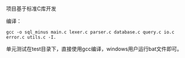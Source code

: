 项目基于标准C库开发

编译：

```shell
gcc -o sql_minus main.c lexer.c parser.c database.c query.c io.c error.c utils.c -I.

```

单元测试在test目录下，直接使用gcc编译，windows用户运行bat文件即可。  

